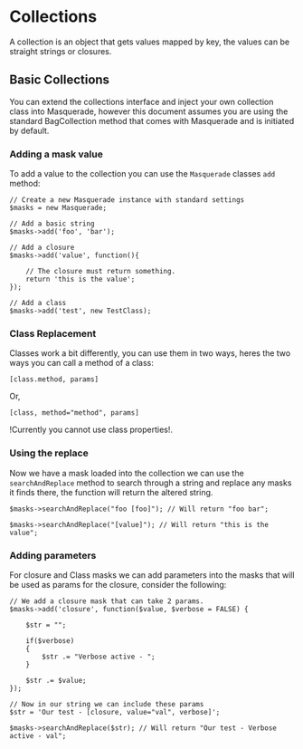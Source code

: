 Collections
===========

A collection is an object that gets values mapped by key, the values can be straight strings or closures.

## Basic Collections

You can extend the collections interface and inject your own collection class into Masquerade, however this document assumes you are using the standard BagCollection method that comes with Masquerade and is initiated by default.

### Adding a mask value

To add a value to the collection you can use the `Masquerade` classes `add` method:

	// Create a new Masquerade instance with standard settings
	$masks = new Masquerade;

	// Add a basic string
	$masks->add('foo', 'bar');

	// Add a closure
	$masks->add('value', function(){
		
		// The closure must return something.
		return 'this is the value';
	});

	// Add a class
	$masks->add('test', new TestClass);

### Class Replacement

Classes work a bit differently, you can use them in two ways, heres the two ways you can call a method of a class:

	[class.method, params]

Or,

	[class, method="method", params]

!Currently you cannot use class properties!.

### Using the replace

Now we have a mask loaded into the collection we can use the `searchAndReplace` method to search through a string and replace any masks it finds there, the function will return the altered string.

	$masks->searchAndReplace("foo [foo]"); // Will return "foo bar";

	$masks->searchAndReplace("[value]"); // Will return "this is the value";

### Adding parameters

For closure and Class masks we can add parameters into the masks that will be used as params for the closure, consider the following:
	

	// We add a closure mask that can take 2 params.
	$masks->add('closure', function($value, $verbose = FALSE) {
		
		$str = "";

		if($verbose)
		{
			$str .= "Verbose active - ";
		}

		$str .= $value;
	});

	// Now in our string we can include these params
	$str = 'Our test - [closure, value="val", verbose]';

	$masks->searchAndReplace($str); // Will return "Our test - Verbose active - val";
